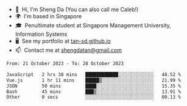 <!---
tan-sd/tan-sd is a ✨ special ✨ repository because its `README.md` (this file) appears on your GitHub profile.
You can click the Preview link to take a look at your changes.
--->
- 👋  Hi, I'm Sheng Da (You can also call me Caleb!)
- 🌍  I'm based in Singapore
- 🎓  Penultimate student at Singapore Management University, Information Systems
- 🖥️  See my portfolio at [tan-sd.github.io](https://tan-sd.github.io/)
- 📫  Contact me at [shengdatan@gmail.com](mailto:shengdatan@gmail.com)

<!--START_SECTION:waka-->

```txt
From: 21 October 2023 - To: 28 October 2023

JavaScript   2 hrs 38 mins   ████████████░░░░░░░░░░░░░   48.52 %
Vue.js       1 hr 11 mins    █████▒░░░░░░░░░░░░░░░░░░░   21.99 %
JSON         50 mins         ████░░░░░░░░░░░░░░░░░░░░░   15.35 %
Bash         45 mins         ███▒░░░░░░░░░░░░░░░░░░░░░   13.91 %
Other        0 secs          ░░░░░░░░░░░░░░░░░░░░░░░░░   00.13 %
```

<!--END_SECTION:waka-->
